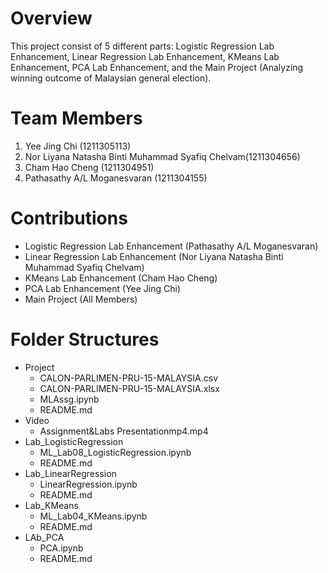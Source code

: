 # Overview
This project consist of 5 different parts: Logistic Regression Lab Enhancement, Linear Regression Lab Enhancement, KMeans Lab Enhancement, PCA Lab Enhancement, and the Main Project (Analyzing winning outcome of Malaysian general election).

# Team Members
1. Yee Jing Chi (1211305113)
2. Nor Liyana Natasha Binti Muhammad Syafiq Chelvam(1211304656)
3. Cham Hao Cheng (1211304951)
4. Pathasathy A/L Moganesvaran (1211304155)

# Contributions
- Logistic Regression Lab Enhancement (Pathasathy A/L Moganesvaran)
- Linear Regression Lab Enhancement (Nor Liyana Natasha Binti Muhammad Syafiq Chelvam)
- KMeans Lab Enhancement (Cham Hao Cheng)
- PCA Lab Enhancement (Yee Jing Chi)
- Main Project (All Members)

# Folder Structures
- Project
	- CALON-PARLIMEN-PRU-15-MALAYSIA.csv
	- CALON-PARLIMEN-PRU-15-MALAYSIA.xlsx
	- MLAssg.ipynb
	- README.md
- Video
    - Assignment&Labs Presentationmp4.mp4
- Lab_LogisticRegression
	- ML_Lab08_LogisticRegression.ipynb
	- README.md
- Lab_LinearRegression
	- LinearRegression.ipynb
	- README.md
- Lab_KMeans
	- ML_Lab04_KMeans.ipynb
	- README.md
- LAb_PCA
    - PCA.ipynb
    - README.md